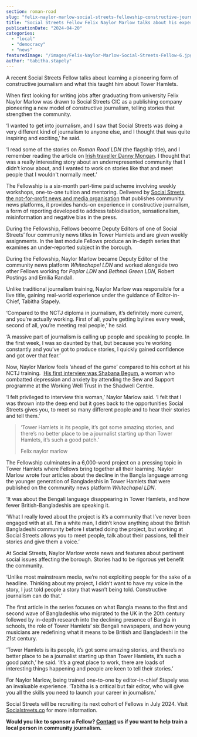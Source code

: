 ```yaml
---
section: roman-road
slug: "felix-naylor-marlow-social-streets-fellowship-constructive-journalism-tower-hamlets"
title: "Social Streets Fellow Felix Naylor Marlow talks about his experience reporting for Tower Hamlets"
publicationDate: "2024-04-20"
categories: 
  - "local"
  - "democracy"
  - "news"
featuredImage: "/images/Felix-Naylor-Marlow-Social-Streets-Fellow-6.jpg"
author: "tabitha.stapely"
---
```


A recent Social Streets Fellow talks about learning a pioneering form of constructive journalism and what this taught him about Tower Hamlets.

When first looking for writing jobs after graduating from university Felix Naylor Marlow was drawn to Social Streets CIC as a publishing company pioneering a new model of constructive journalism, telling stories that strengthen the community. 

‘I wanted to get into journalism, and I saw that Social Streets was doing a very different kind of journalism to anyone else, and I thought that was quite inspiring and exciting,’ he said.

‘I read some of the stories on _Roman Road LDN_ (the flagship title), and I remember reading the article on [Irish traveller Danny Mongan](https://romanroadlondon.com/danny-mongan-irish-gypsy-traveller-hackney-wick-interview/). I thought that was a really interesting story about an underrepresented community that I didn’t know about, and I wanted to work on stories like that and meet people that I wouldn't normally meet.’

The Fellowship is a six-month part-time paid scheme involving weekly workshops, one-to-one tuition and mentoring. Delivered by [Social Streets, the not-for-profit news and media organisation](https://socialstreets.co) that publishes community news platforms, it provides hands-on experience in constructive journalism, a form of reporting developed to address tabloidisation, sensationalism, misinformation and negative bias in the press.

During the Fellowship, Fellows become Deputy Editors of one of Social Streets’ four community news titles in Tower Hamlets and are given weekly assignments. In the last module Fellows produce an in-depth series that examines an under-reported subject in the borough. 

During the Fellowship, Naylor Marlow became Deputy Editor of the community news platform _Whitechapel LDN_ and worked alongside two other Fellows working for _Poplar LDN_ and _Bethnal Green LDN,_ Robert Postings and Emilia Randall.

Unlike traditional journalism training, Naylor Marlow was responsible for a live title, gaining real-world experience under the guidance of Editor-in-Chief, Tabitha Stapely. 

‘Compared to the NCTJ diploma in journalism, it’s definitely more current, and you’re actually working. First of all, you’re getting bylines every week, second of all, you’re meeting real people,’ he said. 

‘A massive part of journalism is calling up people and speaking to people. In the first week, I was so daunted by that, but because you’re working constantly and you’ve got to produce stories, I quickly gained confidence and got over that fear.’ 

Now, Naylor Marlow feels ‘ahead of the game’ compared to his cohort at his NCTJ training.  [His first interview was Shabana Begum](https://whitechapellondon.co.uk/working-well-trust-sew-support-mental-health/), a woman who combatted depression and anxiety by attending the Sew and Support programme at the Working Well Trust in the Shadwell Centre. 

‘I felt privileged to interview this woman,’ Naylor Marlow said. ‘I felt that I was thrown into the deep end but it goes back to the opportunities Social Streets gives you, to meet so many different people and to hear their stories and tell them.’

> ‘Tower Hamlets is its people, it’s got some amazing stories, and there’s no better place to be a journalist starting up than Tower Hamlets, it’s such a good patch.’
> 
> Felix naylor marlow

The Fellowship culminates in a 6,000-word project on a pressing topic in Tower Hamlets where Fellows bring together all their learning. Naylor Marlow wrote four articles about the decline in the Bangla language among the younger generation of Bangladeshis in Tower Hamlets that were published on the community news platform _Whitechapel LDN_.

‘It was about the Bengali language disappearing in Tower Hamlets, and how fewer British-Bangladeshis are speaking it.

‘What I really loved about the project is it’s a community that I’ve never been engaged with at all. I’m a white man, I didn’t know anything about the British Bangladeshi community before I started doing the project, but working at Social Streets allows you to meet people, talk about their passions, tell their stories and give them a voice.’

At Social Streets, Naylor Marlow wrote news and features about pertinent social issues affecting the borough. Stories had to be rigorous yet benefit the community.

‘Unlike most mainstream media, we’re not exploiting people for the sake of a headline. Thinking about my project, I didn’t want to have my voice in the story, I just told people a story that wasn’t being told. Constructive journalism can do that.’

The first article in the series focuses on what Bangla means to the first and second wave of Bangladeshis who migrated to the UK in the 20th century followed by in-depth research into the declining presence of Bangla in schools, the role of Tower Hamlets’ six Bengali newspapers, and how young musicians are redefining what it means to be British and Bangladeshi in the 21st century. 

‘Tower Hamlets is its people, it’s got some amazing stories, and there’s no better place to be a journalist starting up than Tower Hamlets, it’s such a good patch,’ he said. ‘It’s a great place to work, there are loads of interesting things happening and people are keen to tell their stories.’

For Naylor Marlow, being trained one-to-one by editor-in-chief Stapely was an invaluable experience. ‘Tabitha is a critical but fair editor, who will give you all the skills you need to launch your career in journalism.’

Social Streets will be recruiting its next cohort of Fellows in July 2024. Visit [Socialstreets.co](https://https://socialstreets.co/community-journalism-fellowship/) for more information.

**Would you like to sponsor a Fellow? [Contact](https://romanroadlondon.com/contact/) us if you want to help train a local person in community journalism.**
